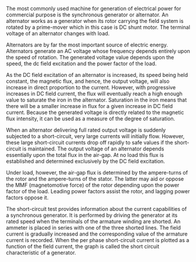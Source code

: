 The most commonly used machine for generation of electrical power for commercial purpose is the synchronous generator or alternator. An alternator works as a generator when its rotor carrying the field system is rotated by a prime-mover which in this case is DC shunt motor. The terminal voltage of an alternator changes with load.

Alternators are by far the most important source of electric energy. Alternators generate an AC voltage whose frequency depends entirely upon the speed of rotation. The generated voltage value depends upon the speed, the dc field excitation and the power factor of the load.

As the DC field excitation of an alternator is increased, its speed being held constant, the magnetic flux, and hence, the output voltage, will also increase in direct proportion to the current. However, with progressive increases in DC field current, the flux will eventually reach a high enough value to saturate the iron in the alternator. Saturation in the iron means that there will be a smaller increase in flux for a given increase in DC field current. Because the generated voltage is directly related to the magnetic flux intensity, it can be used as a measure of the degree of saturation.

When an alternator delivering full rated output voltage is suddenly subjected to a short-circuit, very large currents will initially flow. However, these large short-circuit currents drop off rapidly to safe values if the short-circuit is maintained. The output voltage of an alternator depends essentially upon the total flux in the air-gap. At no load this flux is established and determined exclusively by the DC field excitation.

Under load, however, the air-gap flux is determined by the ampere-turns of the rotor and the ampere-turns of the stator. The latter may aid or oppose the MMF (magnetomotive force) of the rotor depending upon the power factor of the load. Leading power factors assist the rotor, and lagging power factors oppose it.

The short-circuit test provides information about the current capabilities of a synchronous generator. It is performed by driving the generator at its rated speed when the terminals of the armature winding are shorted. An ammeter is placed in series with one of the three shorted lines. The field current is gradually increased and the corresponding value of the armature current is recorded. When the per phase short-circuit current is plotted as a function of the field current, the graph is called the short circuit characteristic of a generator.
